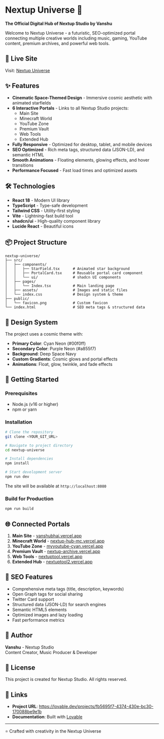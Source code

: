 # Nextup Universe 🌌

**The Official Digital Hub of Nextup Studio by Vanshu**

Welcome to Nextup Universe - a futuristic, SEO-optimized portal connecting multiple creative worlds including music, gaming, YouTube content, premium archives, and powerful web tools.

## 🚀 Live Site

Visit: [Nextup Universe](https://nextup-universe.vercel.app/)

## ✨ Features

- **Cinematic Space-Themed Design** - Immersive cosmic aesthetic with animated starfields
- **6 Interactive Portals** - Links to all Nextup Studio projects:
  - Main Site
  - Minecraft World
  - YouTube Zone
  - Premium Vault
  - Web Tools
  - Extended Hub
- **Fully Responsive** - Optimized for desktop, tablet, and mobile devices
- **SEO Optimized** - Rich meta tags, structured data (JSON-LD), and semantic HTML
- **Smooth Animations** - Floating elements, glowing effects, and hover transitions
- **Performance Focused** - Fast load times and optimized assets

## 🛠️ Technologies

- **React 18** - Modern UI library
- **TypeScript** - Type-safe development
- **Tailwind CSS** - Utility-first styling
- **Vite** - Lightning-fast build tool
- **shadcn/ui** - High-quality component library
- **Lucide React** - Beautiful icons

## 📦 Project Structure

```
nextup-universe/
├── src/
│   ├── components/
│   │   ├── StarField.tsx      # Animated star background
│   │   ├── PortalCard.tsx     # Reusable portal card component
│   │   └── ui/                # shadcn UI components
│   ├── pages/
│   │   └── Index.tsx          # Main landing page
│   ├── assets/                # Images and static files
│   └── index.css              # Design system & theme
├── public/
│   └── favicon.png            # Custom favicon
└── index.html                 # SEO meta tags & structured data
```

## 🎨 Design System

The project uses a cosmic theme with:
- **Primary Color**: Cyan Neon (#00f0ff)
- **Secondary Color**: Purple Neon (#a855f7)
- **Background**: Deep Space Navy
- **Custom Gradients**: Cosmic glows and portal effects
- **Animations**: Float, glow, twinkle, and fade effects

## 🚀 Getting Started

### Prerequisites
- Node.js (v16 or higher)
- npm or yarn

### Installation

```bash
# Clone the repository
git clone <YOUR_GIT_URL>

# Navigate to project directory
cd nextup-universe

# Install dependencies
npm install

# Start development server
npm run dev
```

The site will be available at `http://localhost:8080`

### Build for Production

```bash
npm run build
```

## 🌐 Connected Portals

1. **Main Site** - [vanshubhai.vercel.app](https://vanshubhai.vercel.app/)
2. **Minecraft World** - [nextup-hub-mc.vercel.app](https://nextup-hub-mc.vercel.app/)
3. **YouTube Zone** - [myyoutube-cyan.vercel.app](https://myyoutube-cyan.vercel.app/)
4. **Premium Vault** - [nextup-archive.vercel.app](https://nextup-archive.vercel.app/)
5. **Web Tools** - [nextuptool.vercel.app](https://nextuptool.vercel.app/)
6. **Extended Hub** - [nextuptool2.vercel.app](https://nextuptool2.vercel.app/)

## 📝 SEO Features

- Comprehensive meta tags (title, description, keywords)
- Open Graph tags for social sharing
- Twitter Card support
- Structured data (JSON-LD) for search engines
- Semantic HTML5 elements
- Optimized images and lazy loading
- Fast performance metrics

## 👤 Author

**Vanshu** - Nextup Studio  
Content Creator, Music Producer & Developer

## 📄 License

This project is created for Nextup Studio. All rights reserved.

## 🔗 Links

- **Project URL**: https://lovable.dev/projects/fb5695f7-4374-430e-bc30-170088be9e1b
- **Documentation**: Built with [Lovable](https://lovable.dev)

---

⭐ Crafted with creativity in the Nextup Universe
